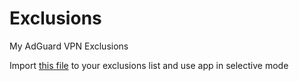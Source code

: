# Exclusions
My AdGuard VPN Exclusions

Import [this file](https://raw.githubusercontent.com/artembolotov/Exclusions/main/exclusions.zip) to your exclusions list and use app in selective mode

